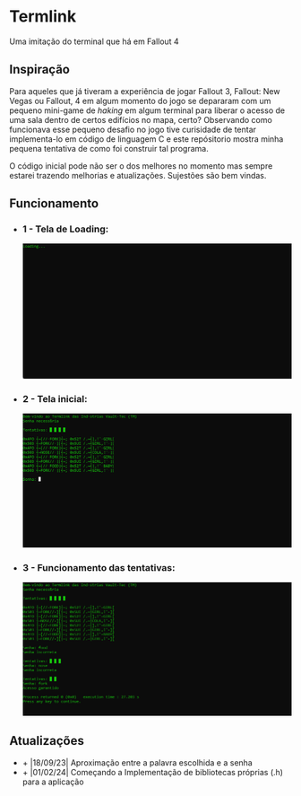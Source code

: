 # Termlink
Uma imitação do terminal que há em Fallout 4 

<div>
  <h2>Inspiração </h2>
  <p>Para aqueles que já tiveram a experiência de jogar Fallout 3, Fallout: New Vegas ou Fallout, 4 em algum momento do jogo se depararam com um pequeno mini-game de <i>haking</i> em algum terminal para liberar o acesso de uma sala dentro de certos edifícios no mapa, certo?  Observando como funcionava esse pequeno desafio no jogo tive curisidade de tentar implementa-lo em código de linguagem C e este repósitorio mostra minha pequena tentativa de como foi construir tal programa. </p>
  <p>O código inicial pode não ser o dos melhores no momento mas sempre estarei trazendo melhorias e atualizações. Sujestões são bem vindas. </p>
</div>

<div>
  <h2>Funcionamento </h2>
  <ul>
    <li>
      <h3>1 - Tela de Loading: </h3>
      <img src="src/assets/to_readme/Funcionamento1.png" width = "650px">
    </li>
    <li>
      <h3>2 - Tela inicial: </h3>
      <img src="src/assets/to_readme/Funcionamento2.png" width = "650px">
    </li>
    <li>
      <h3>3 - Funcionamento das tentativas: </h3>
      <img src="src/assets/to_readme/Funcionamento3.png" width = "650px">
    </li>
  </ul>
</div>

<div>
<h2>Atualizações </h2>
<ul style: liststyle="none">
  <li>+ |18/09/23| Aproximação entre a palavra escolhida e a senha</li>
  <li>+ |01/02/24| Começando a Implementação de bibliotecas próprias (.h) para a aplicação</li>
</ul>
</div>
